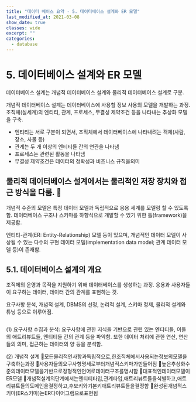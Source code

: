 ```yaml
---
title: "데이터 베이스 요약 - 5. 데이터베이스 설계와 ER 모델"
last_modified_at: 2021-03-08
show_date: true
classes: wide
excerpt: ""
categories:
  - database
---
```


# 5. 데이터베이스 설계와 ER 모델
데이터베이스 설계는 개념적 데이터베이스 설계와 물리적 데이터베이스 설계로 구분. 

개념적 데이터베이스 설계는 데이터베이스에 사용할 정보 사용의 모델을 개발하는 과정. 
조직체(실세계)의 엔티티, 관계, 프로세스, 무결성 제약조건 등을 나타내는 추상화 모델을 구축. 
- 엔티티는 서로 구분이 되면서, 조직체에서 데이터베이스에 나타내려는 객체(사람, 장소, 사물 등) 
- 관계는 두 개 이상의 엔티티들 간의 연관을 나타냄 
- 프로세스는 관련된 활동을 나타냄 
- 무결성 제약조건은 데이터의 정확성과 비즈니스 규칙을의미

물리적 데이터베이스 설계에서는 물리적인 저장 장치와 접근 방식을 다룸. 

---

개념적 수준의 모델은 특정 데이터 모델과 독립적으로 응용 세계를 모델링 할 수 있도록 함. 
데이터베이스 구조나 스키마를 하향식으로 개발할 수 있기 위한 틀(framework)을 제공함. 

엔티티-관계(ER: Entity-Relationship) 모델 등이 있으며, 
개념적인 데이터 모델이 사상될 수 있는 다수의 구현 데이터 모델(implementation data model; 관계 데이터 모델 등)이 존재함. 

## 5.1. 데이터베이스 설계의 개요
조직체의 운영과 목적을 지원하기 위해 데이터베이스를 생성하는 과정. 
응용과 사용자들이 요구하는 데이터, 데이터 간의 관계를 표현하는 것. 

요구사항 분석, 개념적 설계, DBMS의 선정, 논리적 설계, 스키마 정제, 물리적 설계와 튜닝 등으로 이루어짐. 

<figure style="width: 400px" class="align-center">
 	<img src="{{ '/assets/img/2021-03-08-database_system_5/1.png' }}" alt=""> 
</figure> 

(1) 요구사항 수집과 분석: 
요구사항에 관한 지식을 기반으로 관련 있는 엔티티들, 이들의 애트리뷰트들, 엔티티들 간의 관계 등을 파악함. 
또한 데이터 처리에 관한 연산, 연산들의 의미, 접근하는 데이터의 양 등을 분석함. 

(2) 개념적 설계
모든물리적인사항과독립적으로,한조직체에서사용되는정보의모델을구축하는과정
사용자들의요구사항명세로부터개념적스키마가만들어짐
높은추상화수준의데이터모델을기반으로정형적인언어로데이터구조를명시함
대표적인데이터모델이ER모델
개념적설계의단계에서는엔티티타입,관계타입,애트리뷰트들을식별하고,애트리뷰트들의도메인을결정하고,후보키와기본키애트리뷰트들을결정함
완성된개념적스키마(ER스키마)는ER다이어그램으로표현됨